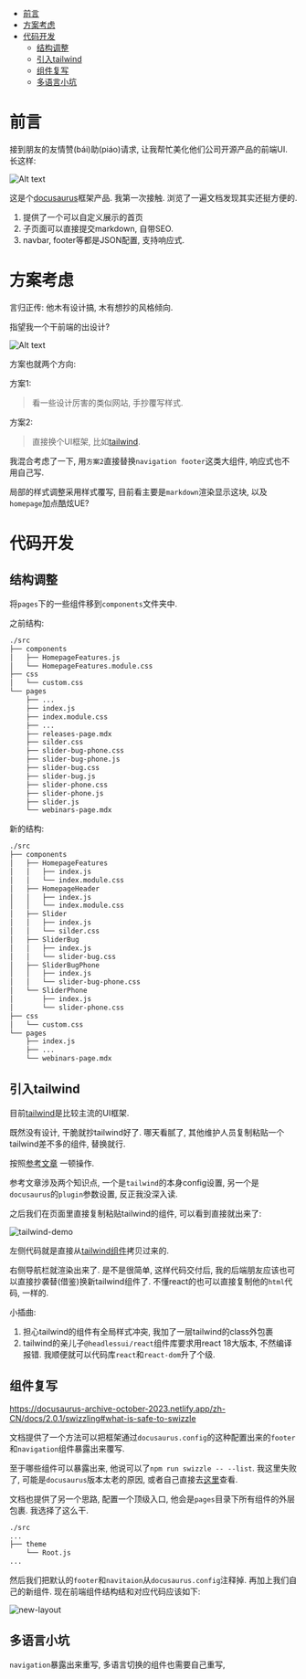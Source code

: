 - [前言](#前言)
- [方案考虑](#方案考虑)
- [代码开发](#代码开发)
  - [结构调整](#结构调整)
  - [引入tailwind](#引入tailwind)
  - [组件复写](#组件复写)
  - [多语言小坑](#多语言小坑)


# 前言
接到朋友的友情赞(bái)助(piáo)请求, 让我帮忙美化他们公司开源产品的前端UI. 长这样:

![Alt text](./homepage.png)

这是个[docusaurus](https://docusaurus.io/docs)框架产品. 我第一次接触. 浏览了一遍文档发现其实还挺方便的.

1. 提供了一个可以自定义展示的首页
2. 子页面可以直接提交markdown, 自带SEO.
3. navbar, footer等都是JSON配置, 支持响应式.

# 方案考虑
言归正传:
他木有设计搞, 木有想抄的风格倾向.

指望我一个干前端的出设计?

![Alt text](./impossiable.gif)

方案也就两个方向:

方案1:
> 看一些设计厉害的类似网站, 手抄覆写样式.

方案2:
> 直接换个UI框架, 比如[tailwind](https://tailwindui.com/).

我混合考虑了一下, 用`方案2`直接替换`navigation footer`这类大组件, 响应式也不用自己写.

局部的样式调整采用样式覆写, 目前看主要是`markdown`渲染显示这块, 以及`homepage`加点酷炫UE?

# 代码开发
## 结构调整
将`pages`下的一些组件移到`components`文件夹中.

之前结构:
```sh
./src
├── components
│   ├── HomepageFeatures.js
│   └── HomepageFeatures.module.css
├── css
│   └── custom.css
└── pages
    ├── ...
    ├── index.js
    ├── index.module.css
    ├── ...
    ├── releases-page.mdx
    ├── silder.css
    ├── slider-bug-phone.css
    ├── slider-bug-phone.js
    ├── slider-bug.css
    ├── slider-bug.js
    ├── slider-phone.css
    ├── slider-phone.js
    ├── slider.js
    └── webinars-page.mdx

```

新的结构:
```sh
./src
├── components
│   ├── HomepageFeatures
│   │   ├── index.js
│   │   └── index.module.css
│   ├── HomepageHeader
│   │   ├── index.js
│   │   └── index.module.css
│   ├── Slider
│   │   ├── index.js
│   │   └── silder.css
│   ├── SliderBug
│   │   ├── index.js
│   │   └── slider-bug.css
│   ├── SliderBugPhone
│   │   ├── index.js
│   │   └── slider-bug-phone.css
│   └── SliderPhone
│       ├── index.js
│       └── slider-phone.css
├── css
│   └── custom.css
└── pages
    ├── index.js
    ├── ...
    └── webinars-page.mdx
```

## 引入tailwind
目前[tailwind](https://tailwindui.com/)是比较主流的UI框架.

既然没有设计, 干脆就抄tailwind好了. 哪天看腻了, 其他维护人员复制粘贴一个tailwind差不多的组件, 替换就行.

按照[参考文章](https://farer.org/2021/10/08/docusaurus-with-tailwindcss/)
一顿操作.

参考文章涉及两个知识点, 一个是`tailwind`的本身config设置, 另一个是`docusaurus`的`plugin`参数设置, 反正我没深入读.

之后我们在页面里直接复制粘贴tailwind的组件, 可以看到直接就出来了:

![tailwind-demo](./tailwindcss-demo.png)

左侧代码就是直接从[tailwind组件](https://tailwindui.com/components/application-ui/navigation/navbars)拷贝过来的.

右侧导航栏就渲染出来了. 是不是很简单, 这样代码交付后, 我的后端朋友应该也可以直接抄袭替(借鉴)换新tailwind组件了. 不懂react的也可以直接复制他的`html`代码, 一样的.

小插曲:
1. 担心tailwind的组件有全局样式冲突, 我加了一层tailwind的class外包裹
2. tailwind的亲儿子`@headlessui/react`组件库要求用react 18大版本, 不然编译报错. 我顺便就可以代码库`react`和`react-dom`升了个级.

## 组件复写
https://docusaurus-archive-october-2023.netlify.app/zh-CN/docs/2.0.1/swizzling#what-is-safe-to-swizzle

文档提供了一个方法可以把框架通过`docusaurus.config`的这种配置出来的`footer`和`navigation`组件暴露出来覆写.

至于哪些组件可以暴露出来, 他说可以了`npm run swizzle -- --list`. 我这里失败了, 可能是`docusaurus`版本太老的原因, 或者自己直接去[这里](https://github.com/facebook/docusaurus/tree/main/packages/docusaurus-theme-classic/src/theme)查看.

文档也提供了另一个思路, 配置一个顶级入口, 他会是`pages`目录下所有组件的外层包裹. 我选择了这么干.
```sh
./src
...
├── theme
    └── Root.js
...
```
然后我们把默认的`footer`和`navitaion`从`docusaurus.config`注释掉. 再加上我们自己的新组件. 现在前端组件结构结和对应代码应该如下:

![new-layout](./new-layout.png)


## 多语言小坑
`navigation`暴露出来重写, 多语言切换的组件也需要自己重写, 

